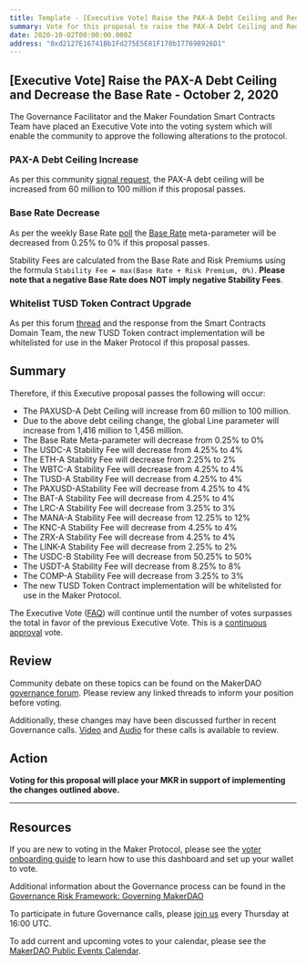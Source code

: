 ```yaml
---
title: Template - [Executive Vote] Raise the PAX-A Debt Ceiling and Reduce the Base Rate - October 2, 2020
summary: Vote for this proposal to raise the PAX-A Debt Ceiling and Reduce the Base Rate - October 2, 2020
date: 2020-10-02T00:00:00.000Z
address: "0xd2127E16741Bb1Fd275E5E81F170b177698926D1"
---
```

## [Executive Vote] Raise the PAX-A Debt Ceiling and Decrease the Base Rate - October 2, 2020

The Governance Facilitator and the Maker Foundation Smart Contracts Team have placed an Executive Vote into the voting system which will enable the community to approve the following alterations to the protocol.

### PAX-A Debt Ceiling Increase 

As per this community [signal request](https://forum.makerdao.com/t/signal-request-increase-paxusd-a-debt-ceiling/4263), the PAX-A debt ceiling will be increased from 60 million to 100 million if this proposal passes.

### Base Rate Decrease

As per the weekly Base Rate [poll](https://vote.makerdao.com/polling-proposal/qmyb7u8vpk7n4xtd6wacvhzx6hk9tszrze7b91ya1cd15z) the [Base Rate](https://forum.makerdao.com/t/discussion-change-the-stability-fee-structure/2258) meta-parameter will be decreased from 0.25% to 0% if this proposal passes.

Stability Fees are calculated from the Base Rate and Risk Premiums using the formula `Stability Fee = max(Base Rate + Risk Premium, 0%)`. **Please note that a negative Base Rate does NOT imply negative Stability Fees**.

### Whitelist TUSD Token Contract Upgrade

As per this forum [thread](https://forum.makerdao.com/t/tusd-smart-contract-update-request/4445) and the response from the Smart Contracts Domain Team, the new TUSD Token contract implementation will be whitelisted for use in the Maker Protocol if this proposal passes.

## Summary

Therefore, if this Executive proposal passes the following will occur:
- The PAXUSD-A Debt Ceiling will increase from 60 million to 100 million.
- Due to the above debt ceiling change, the global Line parameter will increase from 1,416 million to 1,456 million.
- The Base Rate Meta-parameter will decrease from 0.25% to 0%
- The USDC-A Stability Fee will decrease from 4.25% to 4%
- The ETH-A Stability Fee will decrease from 2.25% to 2%
- The WBTC-A Stability Fee will decrease from 4.25% to 4%
- The TUSD-A Stability Fee will decrease from 4.25% to 4%
- The PAXUSD-AStability Fee will decrease from 4.25% to 4%
- The BAT-A Stability Fee will decrease from 4.25% to 4%
- The LRC-A Stability Fee will decrease from 3.25% to 3%
- The MANA-A Stability Fee will decrease from 12.25% to 12%
- The KNC-A Stability Fee will decrease from 4.25% to 4%
- The ZRX-A Stability Fee will decrease from 4.25% to 4%
- The LINK-A Stability Fee will decrease from 2.25% to 2%
- The USDC-B Stability Fee will decrease from 50.25% to 50%
- The USDT-A Stability Fee will decrease from 8.25% to 8%
- The COMP-A Stability Fee will decrease from 3.25% to 3%
- The new TUSD Token Contract implementation will be whitelisted for use in the Maker Protocol.

The Executive Vote ([FAQ](https://community-development.makerdao.com/makerdao-mcd-faqs/faqs#governance)) will continue until the number of votes surpasses the total in favor of the previous Executive Vote. This is a [continuous approval](https://community-development.makerdao.com/makerdao-mcd-faqs/faqs/governance#what-is-continuous-approval-voting) vote.

## Review

Community debate on these topics can be found on the MakerDAO [governance forum](https://forum.makerdao.com/). Please review any linked threads to inform your position before voting.

Additionally, these changes may have been discussed further in recent Governance calls. [Video](https://www.youtube.com/playlist?list=PLLzkWCj8ywWNq5-90-Id6VPSsrk4OWVan) and [Audio](https://soundcloud.com/makerdao/sets/governance-calls) for these calls is available to review.

## Action

**Voting for this proposal will place your MKR in support of implementing the changes outlined above.**

---

## Resources

If you are new to voting in the Maker Protocol, please see the [voter onboarding guide](https://community-development.makerdao.com/onboarding/voter-onboarding) to learn how to use this dashboard and set up your wallet to vote.

Additional information about the Governance process can be found in the [Governance Risk Framework: Governing MakerDAO](https://community-development.makerdao.com/governance/governance-risk-framework)

To participate in future Governance calls, please [join us](https://community-development.makerdao.com/governance/governance-and-risk-meetings) every Thursday at 16:00 UTC.

To add current and upcoming votes to your calendar, please see the [MakerDAO Public Events Calendar](https://calendar.google.com/calendar/embed?src=makerdao.com_3efhm2ghipksegl009ktniomdk%40group.calendar.google.com&ctz=America%2FLos_Angeles).
